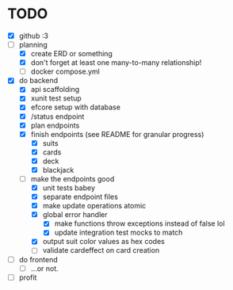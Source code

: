 # TODO

- [X] github :3
- [ ] planning
    - [X] create ERD or something
    - [X] don't forget at least one many-to-many relationship!
    - [ ] docker compose.yml
- [X] do backend
    - [X] api scaffolding
    - [X] xunit test setup
    - [X] efcore setup with database
    - [X] /status endpoint
    - [X] plan endpoints
    - [X] finish endpoints (see README for granular progress)
        - [X] suits
        - [X] cards
        - [X] deck
        - [X] blackjack
    - [ ] make the endpoints good
        - [X] unit tests babey
        - [X] separate endpoint files
        - [X] make update operations atomic
        - [X] global error handler
            - [X] make functions throw exceptions instead of false lol
            - [X] update integration test mocks to match
        - [X] output suit color values as hex codes
        - [ ] validate cardeffect on card creation
- [ ] do frontend
    - [ ] ...or not.
- [ ] profit
